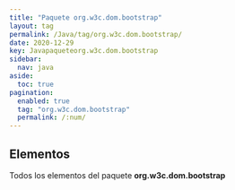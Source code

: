 ```yaml
---
title: "Paquete org.w3c.dom.bootstrap"
layout: tag
permalink: /Java/tag/org.w3c.dom.bootstrap/
date: 2020-12-29
key: Javapaqueteorg.w3c.dom.bootstrap
sidebar: 
  nav: java
aside: 
  toc: true
pagination: 
  enabled: true
  tag: "org.w3c.dom.bootstrap"
  permalink: /:num/
---
```


<h2>Elementos</h2>
Todos los elementos del paquete <strong>org.w3c.dom.bootstrap</strong>
